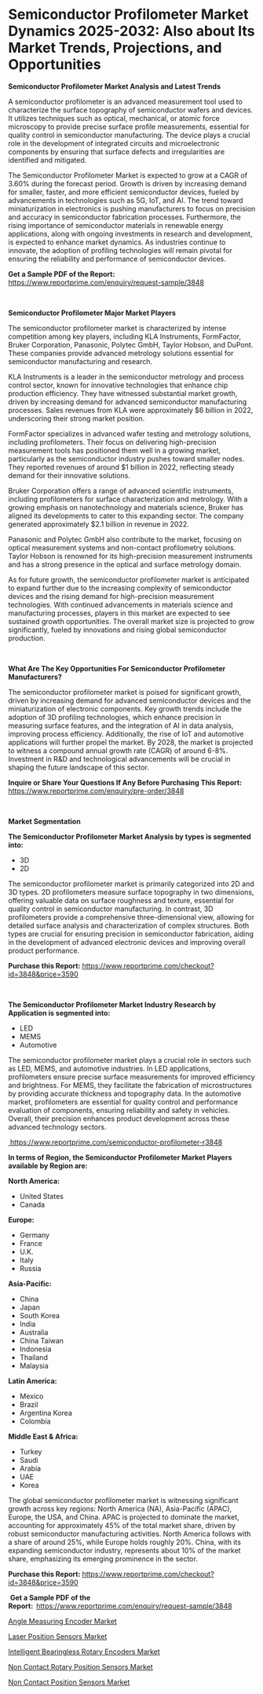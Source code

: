 <p><h1>Semiconductor Profilometer Market Dynamics 2025-2032: Also about Its Market Trends, Projections, and Opportunities</h1></p><p><strong>Semiconductor Profilometer Market Analysis and Latest Trends</strong></p>
<p><p>A semiconductor profilometer is an advanced measurement tool used to characterize the surface topography of semiconductor wafers and devices. It utilizes techniques such as optical, mechanical, or atomic force microscopy to provide precise surface profile measurements, essential for quality control in semiconductor manufacturing. The device plays a crucial role in the development of integrated circuits and microelectronic components by ensuring that surface defects and irregularities are identified and mitigated.</p><p>The Semiconductor Profilometer Market is expected to grow at a CAGR of 3.60% during the forecast period. Growth is driven by increasing demand for smaller, faster, and more efficient semiconductor devices, fueled by advancements in technologies such as 5G, IoT, and AI. The trend toward miniaturization in electronics is pushing manufacturers to focus on precision and accuracy in semiconductor fabrication processes. Furthermore, the rising importance of semiconductor materials in renewable energy applications, along with ongoing investments in research and development, is expected to enhance market dynamics. As industries continue to innovate, the adoption of profiling technologies will remain pivotal for ensuring the reliability and performance of semiconductor devices.</p></p>
<p><strong>Get a Sample PDF of the Report:&nbsp;</strong> <a href="https://www.reportprime.com/enquiry/request-sample/3848?utm_campaign=1999&utm_medium=2&utm_source=Github&utm_content=ia&utm_term=18032025&utm_id=semiconductor-profilometer">https://www.reportprime.com/enquiry/request-sample/3848</a></p>
<p>&nbsp;</p>
<p><strong>Semiconductor Profilometer Major Market Players</strong></p>
<p><p>The semiconductor profilometer market is characterized by intense competition among key players, including KLA Instruments, FormFactor, Bruker Corporation, Panasonic, Polytec GmbH, Taylor Hobson, and DuPont. These companies provide advanced metrology solutions essential for semiconductor manufacturing and research.</p><p>KLA Instruments is a leader in the semiconductor metrology and process control sector, known for innovative technologies that enhance chip production efficiency. They have witnessed substantial market growth, driven by increasing demand for advanced semiconductor manufacturing processes. Sales revenues from KLA were approximately $6 billion in 2022, underscoring their strong market position.</p><p>FormFactor specializes in advanced wafer testing and metrology solutions, including profilometers. Their focus on delivering high-precision measurement tools has positioned them well in a growing market, particularly as the semiconductor industry pushes toward smaller nodes. They reported revenues of around $1 billion in 2022, reflecting steady demand for their innovative solutions.</p><p>Bruker Corporation offers a range of advanced scientific instruments, including profilometers for surface characterization and metrology. With a growing emphasis on nanotechnology and materials science, Bruker has aligned its developments to cater to this expanding sector. The company generated approximately $2.1 billion in revenue in 2022.</p><p>Panasonic and Polytec GmbH also contribute to the market, focusing on optical measurement systems and non-contact profilometry solutions. Taylor Hobson is renowned for its high-precision measurement instruments and has a strong presence in the optical and surface metrology domain.</p><p>As for future growth, the semiconductor profilometer market is anticipated to expand further due to the increasing complexity of semiconductor devices and the rising demand for high-precision measurement technologies. With continued advancements in materials science and manufacturing processes, players in this market are expected to see sustained growth opportunities. The overall market size is projected to grow significantly, fueled by innovations and rising global semiconductor production.</p></p>
<p>&nbsp;</p>
<p><strong>What Are The Key Opportunities For Semiconductor Profilometer Manufacturers?</strong></p>
<p><p>The semiconductor profilometer market is poised for significant growth, driven by increasing demand for advanced semiconductor devices and the miniaturization of electronic components. Key growth trends include the adoption of 3D profiling technologies, which enhance precision in measuring surface features, and the integration of AI in data analysis, improving process efficiency. Additionally, the rise of IoT and automotive applications will further propel the market. By 2028, the market is projected to witness a compound annual growth rate (CAGR) of around 6-8%. Investment in R&D and technological advancements will be crucial in shaping the future landscape of this sector.</p></p>
<p><strong>Inquire or Share Your Questions If Any Before Purchasing This Report:</strong> <a href="https://www.reportprime.com/enquiry/pre-order/3848?utm_campaign=1999&utm_medium=2&utm_source=Github&utm_content=ia&utm_term=18032025&utm_id=semiconductor-profilometer">https://www.reportprime.com/enquiry/pre-order/3848</a></p>
<p>&nbsp;</p>
<p><strong>Market Segmentation</strong></p>
<p><strong>The Semiconductor Profilometer Market Analysis by types is segmented into:</strong></p>
<p><ul><li>3D</li><li>2D</li></ul></p>
<p><p>The semiconductor profilometer market is primarily categorized into 2D and 3D types. 2D profilometers measure surface topography in two dimensions, offering valuable data on surface roughness and texture, essential for quality control in semiconductor manufacturing. In contrast, 3D profilometers provide a comprehensive three-dimensional view, allowing for detailed surface analysis and characterization of complex structures. Both types are crucial for ensuring precision in semiconductor fabrication, aiding in the development of advanced electronic devices and improving overall product performance.</p></p>
<p><strong>Purchase this Report:&nbsp;</strong><a href="https://www.reportprime.com/checkout?id=3848&price=3590&utm_campaign=1999&utm_medium=2&utm_source=Github&utm_content=ia&utm_term=18032025&utm_id=semiconductor-profilometer">https://www.reportprime.com/checkout?id=3848&price=3590</a></p>
<p>&nbsp;</p>
<p><strong>The Semiconductor Profilometer Market Industry Research by Application is segmented into:</strong></p>
<p><ul><li>LED</li><li>MEMS</li><li>Automotive</li></ul></p>
<p><p>The semiconductor profilometer market plays a crucial role in sectors such as LED, MEMS, and automotive industries. In LED applications, profilometers ensure precise surface measurements for improved efficiency and brightness. For MEMS, they facilitate the fabrication of microstructures by providing accurate thickness and topography data. In the automotive market, profilometers are essential for quality control and performance evaluation of components, ensuring reliability and safety in vehicles. Overall, their precision enhances product development across these advanced technology sectors.</p></p>
<p><a href="https://www.reportprime.com/semiconductor-profilometer-r3848?utm_campaign=1999&utm_medium=2&utm_source=Github&utm_content=ia&utm_term=18032025&utm_id=semiconductor-profilometer">&nbsp;https://www.reportprime.com/semiconductor-profilometer-r3848</a></p>
<p><strong>In terms of Region, the Semiconductor Profilometer Market Players available by Region are:</strong></p>
<p>
    <p> <strong> North America: </strong>
        <ul>
            <li>United States</li>
            <li>Canada</li>
        </ul>
        </p> 
    <p> <strong> Europe: </strong>
        <ul>
            <li>Germany</li>
            <li>France</li>
            <li>U.K.</li>
            <li>Italy</li>
            <li>Russia</li>
        </ul>
        </p> 
    <p> <strong> Asia-Pacific: </strong>
        <ul>
            <li>China</li>
            <li>Japan</li>
            <li>South Korea</li>
            <li>India</li>
            <li>Australia</li>
            <li>China Taiwan</li>
            <li>Indonesia</li>
            <li>Thailand</li>
            <li>Malaysia</li>
        </ul>
        </p> 
    <p> <strong> Latin America: </strong>
        <ul>
            <li>Mexico</li>
            <li>Brazil</li>
            <li>Argentina Korea</li>
            <li>Colombia</li>
        </ul>
        </p> 
    <p> <strong> Middle East & Africa: </strong>
        <ul>
            <li>Turkey</li>
            <li>Saudi</li>
            <li>Arabia</li>
            <li>UAE</li>
            <li>Korea</li>
        </ul>
    </p>
    </p>
<p><p>The global semiconductor profilometer market is witnessing significant growth across key regions: North America (NA), Asia-Pacific (APAC), Europe, the USA, and China. APAC is projected to dominate the market, accounting for approximately 45% of the total market share, driven by robust semiconductor manufacturing activities. North America follows with a share of around 25%, while Europe holds roughly 20%. China, with its expanding semiconductor industry, represents about 10% of the market share, emphasizing its emerging prominence in the sector.</p></p>
<p><strong>Purchase this Report: </strong><a href="https://www.reportprime.com/checkout?id=3848&price=3590&utm_campaign=1999&utm_medium=2&utm_source=Github&utm_content=ia&utm_term=18032025&utm_id=semiconductor-profilometer">https://www.reportprime.com/checkout?id=3848&price=3590</a></p>
<p>&nbsp;<strong>Get a Sample PDF of the Report:&nbsp;&nbsp;</strong><a href="https://www.reportprime.com/enquiry/request-sample/3848?utm_campaign=1999&utm_medium=2&utm_source=Github&utm_content=ia&utm_term=18032025&utm_id=semiconductor-profilometer">https://www.reportprime.com/enquiry/request-sample/3848</a></p>
<p><strong></strong></p>
<p><p><a href="https://github.com/steegeneat/Market-Research-Report-List-1/blob/main/angle-measuring-encoder-market.md?utm_campaign=1999&utm_medium=2&utm_source=Github&utm_content=ia&utm_term=18032025&utm_id=semiconductor-profilometer">Angle Measuring Encoder Market</a></p><p><a href="https://github.com/clemmheisefy/Market-Research-Report-List-1/blob/main/laser-position-sensors-market.md?utm_campaign=1999&utm_medium=2&utm_source=Github&utm_content=ia&utm_term=18032025&utm_id=semiconductor-profilometer">Laser Position Sensors Market</a></p><p><a href="https://github.com/lontohhikma/Market-Research-Report-List-1/blob/main/intelligent-bearingless-rotary-encoders-market.md?utm_campaign=1999&utm_medium=2&utm_source=Github&utm_content=ia&utm_term=18032025&utm_id=semiconductor-profilometer">Intelligent Bearingless Rotary Encoders Market</a></p><p><a href="https://github.com/laverkyllozc/Market-Research-Report-List-1/blob/main/non-contact-rotary-position-sensors-market.md?utm_campaign=1999&utm_medium=2&utm_source=Github&utm_content=ia&utm_term=18032025&utm_id=semiconductor-profilometer">Non Contact Rotary Position Sensors Market</a></p><p><a href="https://github.com/puttslukis59/Market-Research-Report-List-1/blob/main/non-contact-position-sensors-market.md?utm_campaign=1999&utm_medium=2&utm_source=Github&utm_content=ia&utm_term=18032025&utm_id=semiconductor-profilometer">Non Contact Position Sensors Market</a></p></p>